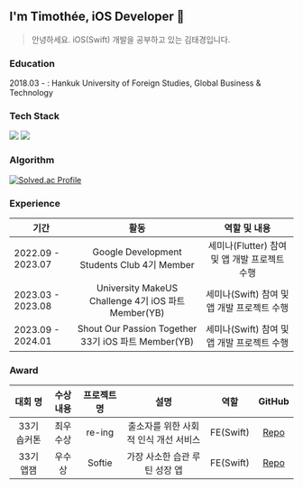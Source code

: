 ## I'm Timothée, iOS Developer 
> 안녕하세요. iOS(Swift) 개발을 공부하고 있는 김태경입니다.

### Education
  2018.03 - : Hankuk University of Foreign Studies, Global Business & Technology

### Tech Stack
<p>
  <img src="https://img.shields.io/badge/Swift-F05138?style=for-the-badge&logo=Swift&logoColor=white">
  <img src="https://img.shields.io/badge/Spring Boot-6DB33F.svg?&style=for-the-badge&logo=Spring Boot&logoColor=white"/>
</p>

### Algorithm
[![Solved.ac Profile](http://mazassumnida.wtf/api/v2/generate_badge?boj=timotheekim10)](https://solved.ac/timotheekim10)

### Experience
  | 기간 | 활동 | 역할 및 내용 |
  |----|:----:|:----:|
  | 2022.09 - 2023.07 | Google Development Students Club 4기 Member | 세미나(Flutter) 참여 및 앱 개발 프로젝트 수행 |
  | 2023.03 - 2023.08 | University MakeUS Challenge 4기 iOS 파트 Member(YB) | 세미나(Swift) 참여 및 앱 개발 프로젝트 수행 |
  | 2023.09 - 2024.01 | Shout Our Passion Together 33기 iOS 파트 Member(YB) | 세미나(Swift) 참여 및 앱 개발 프로젝트 수행 |

### Award
  | 대회 명 | 수상 내용 | 프로젝트 명 | 설명 | 역할 | GitHub |
  |:----:|:----:|:----:|:----:|:----:|:----:|
  | 33기 솝커톤 | 최우수상 | re-ing | 출소자를 위한 사회적 인식 개선 서비스 | FE(Swift) | [Repo](https://github.com/SOPT-33-iOS-Team-1) |
  | 33기 앱잼 | 우수상 | Softie | 가장 사소한 습관 루틴 성장 앱 | FE(Swift) | [Repo](https://github.com/Team-Sopetit) |

<!--
### Hi there 👋

**timotheekim10/timotheekim10** is a ✨ _special_ ✨ repository because its `README.md` (this file) appears on your GitHub profile.

Here are some ideas to get you started:

- 🔭 I’m currently working on ...
- 🌱 I’m currently learning ...
- 👯 I’m looking to collaborate on ...
- 🤔 I’m looking for help with ...
- 💬 Ask me about ...
- 📫 How to reach me: ...
- 😄 Pronouns: ...
- ⚡ Fun fact: ...
-->
